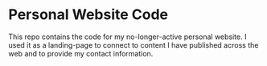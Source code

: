 # Personal Website Code
This repo contains the code for my no-longer-active personal website. I used it as a landing-page to connect to content I have published across the web and to provide my contact information.

